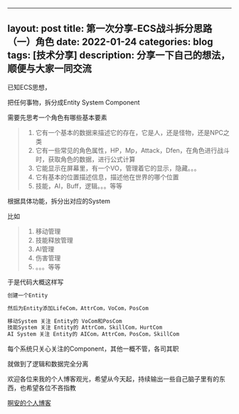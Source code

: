 
---
layout: post
title: 第一次分享-ECS战斗拆分思路（一）角色
date: 2022-01-24
categories: blog
tags: [技术分享]
description: 分享一下自己的想法，顺便与大家一同交流
---

已知ECS思想，

把任何事物，拆分成Entity System Component

需要先思考一个角色有哪些基本要素

>1. 它有一个基本的数据来描述它的存在，它是人，还是怪物，还是NPC之类
>2. 它有一些常见的角色属性，HP，Mp，Attack，Dfen，在角色进行战斗时，获取角色的数据，进行公式计算
>3. 它能显示在屏幕里，有一个VO，管理着它的显示，隐藏。。。
>4. 它有基本的位置描述信息，描述他在世界的哪个位置
>5. 技能，AI，Buff，逻辑。。。等等

根据具体功能，拆分出对应的System

比如
>1. 移动管理
>2. 技能释放管理
>3. AI管理
>4. 伤害管理
>5. 。。。等等

于是代码大概这样写

```javascript
创建一个Entity

然后为Entity添加LifeCom，AttrCom，VoCom，PosCom

移动System 关注 Entity的 VoCom和PosCom
技能System 关注 Entity的 AttrCom，SkillCom，HurtCom
AI System 关注 Entity的 AICom，AttrCom，PosCom，SkillCom
```
每个系统只关心关注的Component，其他一概不管，各司其职

就做到了逻辑和数据完全分离

欢迎各位来我的个人博客观光，希望从今天起，持续输出一些自己脑子里有的东西，也希望各位不吝指教

[啊安的个人博客](https://050602.github.io/)